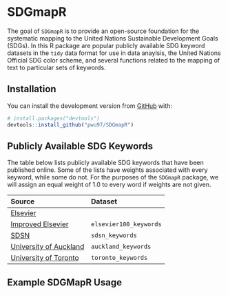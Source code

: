 
<!-- README.md is generated from README.Rmd. Please edit that file -->

# SDGmapR

<!-- badges: start -->
<!-- badges: end -->

The goal of `SDGmapR` is to provide an open-source foundation for the
systematic mapping to the United Nations Sustainable Development Goals
(SDGs). In this R package are popular publicly available SDG keyword
datasets in the `tidy` data format for use in data anaylsis, the United
Nations Official SDG color scheme, and several functions related to the
mapping of text to particular sets of keywords.

## Installation

You can install the development version from
[GitHub](https://github.com/) with:

``` r
# install.packages("devtools")
devtools::install_github("pwu97/SDGmapR")
```

## Publicly Available SDG Keywords

The table below lists publicly available SDG keywords that have been
published online. Some of the lists have weights associated with every
keyword, while some do not. For the purposes of the `SDGmapR` package,
we will assign an equal weight of 1.0 to every word if weights are not
given.

| Source                                                                                                          | Dataset                |
|:----------------------------------------------------------------------------------------------------------------|:-----------------------|
| [Elsevier](https://data.mendeley.com/datasets/87txkw7khs/1)                                                     |                        |
| [Improved Elsevier](https://data.mendeley.com/datasets/9sxdykm8s4/2)                                            | `elsevier100_keywords` |
| [SDSN](https://ap-unsdsn.org/regional-initiatives/universities-sdgs/)                                           | `sdsn_keywords`        |
| [University of Auckland](https://www.sdgmapping.auckland.ac.nz/)                                                | `auckland_keywords`    |
| [University of Toronto](https://data.utoronto.ca/sustainable-development-goals-sdg-report/sdg-report-appendix/) | `toronto_keywords`     |

## Example SDGMapR Usage

<!-- What is special about using `README.Rmd` instead of just `README.md`? You can include R chunks like so: -->
<!-- ```{r cars} -->
<!-- summary(cars) -->
<!-- ``` -->
<!-- You'll still need to render `README.Rmd` regularly, to keep `README.md` up-to-date. `devtools::build_readme()` is handy for this. You could also use GitHub Actions to re-render `README.Rmd` every time you push. An example workflow can be found here: <https://github.com/r-lib/actions/tree/master/examples>. -->
<!-- You can also embed plots, for example: -->
<!-- ```{r pressure, echo = FALSE} -->
<!-- plot(pressure) -->
<!-- ``` -->
<!-- In that case, don't forget to commit and push the resulting figure files, so they display on GitHub and CRAN. -->
